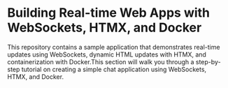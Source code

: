 # Building Real-time Web Apps with WebSockets, HTMX, and Docker
This repository contains a sample application that demonstrates real-time updates using WebSockets, dynamic HTML updates with HTMX, and containerization with Docker.This section will walk you through a step-by-step tutorial on creating a simple chat application using WebSockets, HTMX, and Docker.
